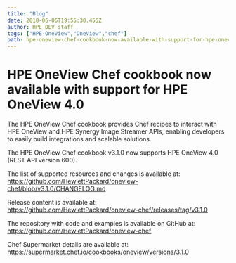 ```yaml
---
title: "Blog"
date: 2018-06-06T19:55:30.455Z
author: HPE DEV staff 
tags: ["HPE-OneView","OneView","chef"]
path: hpe-oneview-chef-cookbook-now-available-with-support-for-hpe-oneview-40
---
```

# HPE OneView Chef cookbook now available with support for HPE OneView 4.0

The HPE OneView Chef cookbook provides Chef recipes to interact with HPE OneView and HPE Synergy Image Streamer APIs, enabling developers to easily build integrations and scalable solutions.

The HPE OneView Chef cookbook v3.1.0 now supports HPE OneView 4.0 (REST API version 600).

The list of supported resources and changes is available at: <https://github.com/HewlettPackard/oneview-chef/blob/v3.1.0/CHANGELOG.md>

Release content is available at: <https://github.com/HewlettPackard/oneview-chef/releases/tag/v3.1.0>

The repository with code and examples is available on GitHub at: <https://github.com/HewlettPackard/oneview-chef>

Chef Supermarket details are available at: <https://supermarket.chef.io/cookbooks/oneview/versions/3.1.0>
